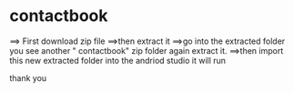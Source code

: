 # contactbook

==> First download zip file 
==>then extract it
==>go into the extracted folder you see another " contactbook"  zip folder again extract it.
==>then import this new extracted folder into the andriod studio 
it will run

thank you
